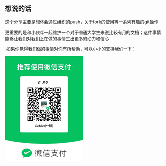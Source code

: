 ## 想说的话

​	这个分享主要是想体会通过组织的push，关于fork的使用等一系列有趣的git操作

​    更重要的是和小伙伴一起维护一个对于普通大学生来说比较有用的文档；这件事情能够让我们对我们正在做的事情生出更多的动力和信心

​	如果你觉得我们做的事情对你有所帮助，可以小小的支持我们一下：

<img src="README/image-20220525135954879.png#center" width="50%">

